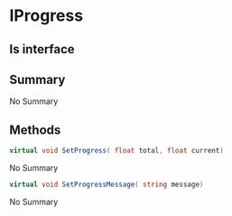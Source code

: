 # IProgress

## Is interface

## Summary

No Summary
## Methods

```c#
virtual void SetProgress( float total, float current) 
```
No Summary
```c#
virtual void SetProgressMessage( string message) 
```
No Summary
